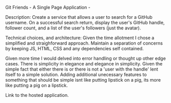 Git Friends - A Single Page Application -

Description:
Create a service that allows a user to search for a GitHub username. On a successful search return, display the user's GitHub handle, follower count, and a list of the user's followers (just the avatar).

Technical choices, and architecture:
Given the time allotment I chose a simplified and straighforward approach. Maintain a separation of concerns by
keeping JS, HTML, CSS and any dependencies self contained.

Given more time I would delved into error handling or thought up other edge cases.  There is simplicity in elegance and elegance in simplicity. Given the simple fact that either there is or there is not a 'user with the handle' lent itself to a simple solution. Adding additional unecessary features to something that should be simple isnt like putting lipstick on a pig, its more like putting a pig on a lipstick.


Link to the hosted application.